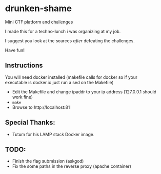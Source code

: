 drunken-shame
=============

Mini CTF platform and challenges

I made this for a techno-lunch i was organizing at my job.

I suggest you look at the sources *after* defeating the challenges.

Have fun!

## Instructions
You will need docker installed (makefile calls for docker so if your executable is docker.io just run a sed on the Makefile)
 * Edit the Makefile and change ipaddr to your ip address (127.0.0.1 should work fine)
 * `make`
 * Browse to http://localhost:81

## Special Thanks:

 * Tutum for his LAMP stack Docker image.

## TODO:

 * Finish the flag submission (askgod)
 * Fix the some paths in the reverse proxy (apache container)
